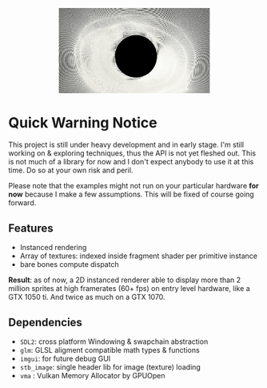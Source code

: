 <p align="center">
<img src="https://github.com/AdlanSADOU/Instanced-Renderer/blob/master/.previews/instanced-renderer-preview.png" width="60%" height="60%">
</p>

# Quick Warning Notice
This project is still under heavy development and in early stage. I'm still working on & exploring techniques, thus the API is not yet fleshed out.
This is not much of a library for now and I don't expect anybody to use it at this time. Do so at your own risk and peril. 

Please note that the examples might not run on your particular hardware **for now** because I make a few assumptions. This will be fixed of course going forward.

## Features

- Instanced rendering 
- Array of textures: indexed inside fragment shader per primitive instance
- bare bones compute dispatch

**Result**: as of now, a 2D instanced renderer able to display more than 2 million sprites at high framerates (60+ fps) on entry level hardware, like a GTX 1050 ti.
And twice as much on a GTX 1070.

## Dependencies

- ```SDL2```: cross platform Windowing & swapchain abstraction
- ```glm```: GLSL aligment compatible math types & functions
- ```imgui```: for future debug GUI
- ```stb_image```: single header lib for image (texture) loading
- ```vma``` : Vulkan Memory Allocator by GPUOpen

